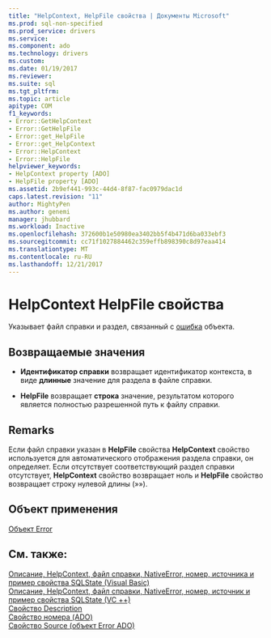 ```yaml
---
title: "HelpContext, HelpFile свойства | Документы Microsoft"
ms.prod: sql-non-specified
ms.prod_service: drivers
ms.service: 
ms.component: ado
ms.technology: drivers
ms.custom: 
ms.date: 01/19/2017
ms.reviewer: 
ms.suite: sql
ms.tgt_pltfrm: 
ms.topic: article
apitype: COM
f1_keywords:
- Error::GetHelpContext
- Error::GetHelpFile
- Error::get_HelpFile
- Error::get_HelpContext
- Error::HelpContext
- Error::HelpFile
helpviewer_keywords:
- HelpContext property [ADO]
- HelpFile property [ADO]
ms.assetid: 2b9ef441-993c-44d4-8f87-fac0979dac1d
caps.latest.revision: "11"
author: MightyPen
ms.author: genemi
manager: jhubbard
ms.workload: Inactive
ms.openlocfilehash: 372600b1e50980ea3402bb5f4b471d6ba033ebf3
ms.sourcegitcommit: cc71f1027884462c359effb898390c8d97eaa414
ms.translationtype: MT
ms.contentlocale: ru-RU
ms.lasthandoff: 12/21/2017
---
```

# <a name="helpcontext-helpfile-properties"></a>HelpContext HelpFile свойства
Указывает файл справки и раздел, связанный с [ошибка](../../../ado/reference/ado-api/error-object.md) объекта.  
  
## <a name="return-values"></a>Возвращаемые значения  
  
-   **Идентификатор справки** возвращает идентификатор контекста, в виде **длинные** значение для раздела в файле справки.  
  
-   **HelpFile** возвращает **строка** значение, результатом которого является полностью разрешенной путь к файлу справки.  
  
## <a name="remarks"></a>Remarks  
 Если файл справки указан в **HelpFile** свойства **HelpContext** свойство используется для автоматического отображения раздела справки, он определяет. Если отсутствует соответствующий раздел справки отсутствует, **HelpContext** свойство возвращает ноль и **HelpFile** свойство возвращает строку нулевой длины (»»).  
  
## <a name="applies-to"></a>Объект применения  
 [Объект Error](../../../ado/reference/ado-api/error-object.md)  
  
## <a name="see-also"></a>См. также:  
 [Описание, HelpContext, файл справки, NativeError, номер, источника и пример свойства SQLState (Visual Basic)](../../../ado/reference/ado-api/description-helpcontext-helpfile-nativeerror-number-source-example-vb.md)   
 [Описание, HelpContext, файл справки, NativeError, номер, источник и пример свойства SQLState (VC ++)](../../../ado/reference/ado-api/description-helpcontext-helpfile-nativeerror-number-source-example-vc.md)   
 [Свойство Description](../../../ado/reference/ado-api/description-property.md)   
 [Свойство номера (ADO)](../../../ado/reference/ado-api/number-property-ado.md)   
 [Свойство Source (объект Error ADO)](../../../ado/reference/ado-api/source-property-ado-error.md)
